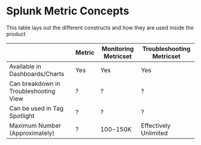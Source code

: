 # Splunk Metric Concepts

This table lays out the different constructs and how they are used inside the product

|&nbsp;|Metric|Monitoring Metricset|Troubleshooting Metricset|
|--|--|--|--|
|Available in Dashboards/Charts|Yes|Yes|Yes|
|Can breakdown in Troubleshooting View|?|?|?|
|Can be used in Tag Spotlight|?|?|?|
|Maximum Number (Approximately)|?|100-150K|Effectively Unlimited|
